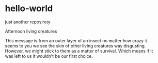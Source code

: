 # hello-world
just another reposiroty
  
  
Afternoon living creatures

This message is from an outer layer of an insect no matter how crazy it seems to you we see the skin of other living creatures way disgusting. 
However, we might stick to them as a matter of survival. Which means if it was left to us it wouldn't be our first choice.
